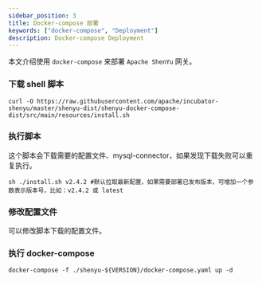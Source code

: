 ```yaml
---
sidebar_position: 3
title: Docker-compose 部署
keywords: ["docker-compose", "Deployment"]
description: Docker-compose Deployment
---
```


本文介绍使用 `docker-compose` 来部署 `Apache ShenYu` 网关。

### 下载 shell 脚本

```shell
curl -O https://raw.githubusercontent.com/apache/incubator-shenyu/master/shenyu-dist/shenyu-docker-compose-dist/src/main/resources/install.sh
```

### 执行脚本

这个脚本会下载需要的配置文件、mysql-connector，如果发现下载失败可以重复执行。

```shell
sh ./install.sh v2.4.2 #默认拉取最新配置，如果需要部署已发布版本，可增加一个参数表示版本号，比如：v2.4.2 或 latest
```

### 修改配置文件

可以修改脚本下载的配置文件。

### 执行 docker-compose

```shell
docker-compose -f ./shenyu-${VERSION}/docker-compose.yaml up -d
```
